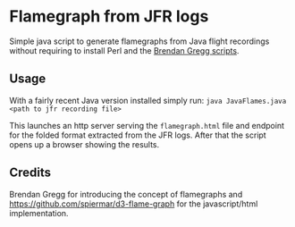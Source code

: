 # Flamegraph from JFR logs
Simple java script to generate flamegraphs from Java flight recordings without requiring to install Perl and the [Brendan Gregg scripts](https://github.com/brendangregg/FlameGraph).

## Usage
With a fairly recent Java version installed simply run:
`java JavaFlames.java <path to jfr recording file>`

This launches an http server serving the `flamegraph.html` file and endpoint for the folded format extracted from the JFR logs.
After that the script opens up a browser showing the results.

## Credits
Brendan Gregg for introducing the concept of flamegraphs and https://github.com/spiermar/d3-flame-graph for the javascript/html implementation.
